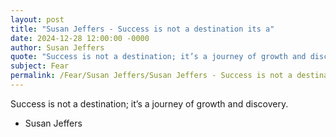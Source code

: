 ```yaml
---
layout: post
title: "Susan Jeffers - Success is not a destination its a"
date: 2024-12-28 12:00:00 -0000
author: Susan Jeffers
quote: "Success is not a destination; it’s a journey of growth and discovery."
subject: Fear
permalink: /Fear/Susan Jeffers/Susan Jeffers - Success is not a destination its a
---
```


Success is not a destination; it’s a journey of growth and discovery.

- Susan Jeffers
